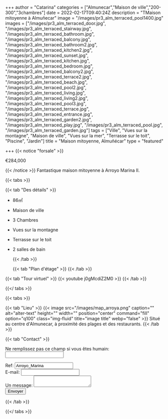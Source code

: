 +++
author = "Catarina"
categories = ["Almunecar","Maison de ville","200-300","3chambres"]
date = 2022-02-17T09:40:24Z
description = "TMaison mitoyenne à Almuñecar"
image = "/images/pr3_alm_terraced_pool1400.jpg"
images = ["/images/pr3_alm_terraced_door.jpg", "/images/pr3_alm_terraced_stairway.jpg", "/images/pr3_alm_terraced_bathroom.jpg", "/images/pr3_alm_terraced_balcony.jpg", "/images/pr3_alm_terraced_bathroom2.jpg", "/images/pr3_alm_terraced_kitchen2.jpg", "/images/pr3_alm_terraced_sunset.jpg", "/images/pr3_alm_terraced_kitchen.jpg", "/images/pr3_alm_terraced_bedroom.jpg", "/images/pr3_alm_terraced_balcony2.jpg", "/images/pr3_alm_terraced_terrace2.jpg", "/images/pr3_alm_terraced_beach.jpg", "/images/pr3_alm_terraced_pool2.jpg", "/images/pr3_alm_terraced_living.jpg", "/images/pr3_alm_terraced_living2.jpg", "/images/pr3_alm_terraced_pool3.jpg", "/images/pr3_alm_terraced_terrace.jpg", "/images/pr3_alm_terraced_entrance.jpg", "/images/pr3_alm_terraced_garden2.jpg", "/images/pr3_alm_terraced_play.jpg", "/images/pr3_alm_terraced_pool.jpg", "/images/pr3_alm_terraced_garden.jpg"]
tags = ["Ville", "Vues sur la montagne", "Maison de ville", "Vues sur la mer", "Terrasse sur le toit", "Piscine", "Jardin"]
title = "Maison mitoyenne, Almuñécar"
type = "featured"

+++
{{< notice "forsale" >}}

€284,000

{{< /notice >}} Fantastique maison mitoyenne à Arroyo Marina II. 

{{< tabs >}}

{{< tab "Des détails" >}}

* 86&#x33A1;
* Maison de ville
* 3 Chambres
* Vues sur la montagne
* Terrasse sur le toit
* 2 salles de bain

  {{< /tab >}}

  {{< tab "Plan d'étage" >}} {{< /tab >}}

{{< tab "Tour virtuel" >}} {{< youtube j0gMcdiZ2M0 >}} {{< /tab >}}

{{</ tabs >}}

{{< tabs >}}

{{< tab "Lieu" >}}
{{< image src="/images/map_arroya.png" caption="" alt="alter-text" height="" width="" position="center" command="fill" option="q100" class="img-fluid" title="image title" webp="false" >}}
Situé au centre d'Almunecar, à proximité des plages et des restaurants. {{< /tab >}}

{{< tab "Contact" >}} <form name="propertyContact" method="POST" netlify-honeypot="bot-field" data-netlify="true">
<div class="form-group">
<p class="hidden"><label>Ne remplissez pas ce champ si vous êtes humain: <input name="bot-field" /></label></p>
</div>
<div class="form-group">
<label>Ref: <input name="property-ref" class="form-control" value="Arroyo_Marina" readonly/></label>
</div>
<div class="form-group">
<label>E-mail: <input type="text" class="form-control" name="email" /></label>
</div>
<div class="form-group">
<label>Un message: </label> <textarea name="message" class="form-control"></textarea>
</div>
<button type="submit" class="btn btn-primary">Envoyer</button>
</form> {{< /tab >}}

{{</ tabs >}}